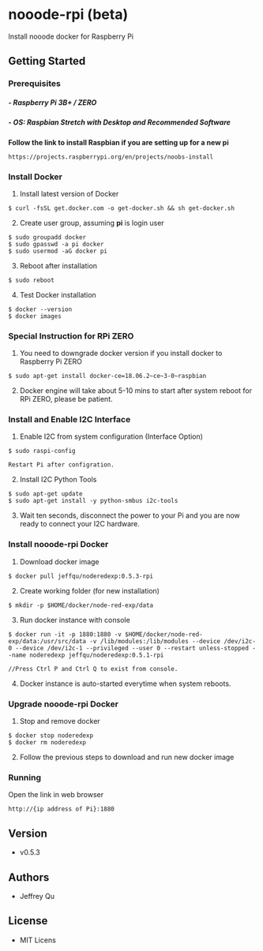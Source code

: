 # nooode-rpi (beta)
Install nooode docker for Raspberry Pi

## Getting Started

### Prerequisites

##### - Raspberry Pi 3B+ / ZERO
##### - OS: Raspbian Stretch with Desktop and Recommended Software

**Follow the link to install Raspbian if you are setting up for a new pi**
```console
https://projects.raspberrypi.org/en/projects/noobs-install
```

### Install Docker

1. Install latest version of Docker
```console
$ curl -fsSL get.docker.com -o get-docker.sh && sh get-docker.sh
```

2. Create user group, assuming **pi** is login user
```console
$ sudo groupadd docker
$ sudo gpasswd -a pi docker
$ sudo usermod -aG docker pi
```

3. Reboot after installation
```console
$ sudo reboot
```

4. Test Docker installation
```console
$ docker --version
$ docker images
```

### Special Instruction for RPi ZERO

1. You need to downgrade docker version if you install docker to Raspberry Pi ZERO
```console
$ sudo apt-get install docker-ce=18.06.2~ce~3-0~raspbian
```
2. Docker engine will take about 5-10 mins to start after system reboot for RPi ZERO, please be patient.

### Install and Enable I2C Interface

1. Enable I2C from system configuration (Interface Option)

```console
$ sudo raspi-config

Restart Pi after configration.
```

2. Install I2C Python Tools
```console
$ sudo apt-get update
$ sudo apt-get install -y python-smbus i2c-tools
```

3. Wait ten seconds, disconnect the power to your Pi and you are now ready to connect your I2C hardware.


### Install nooode-rpi Docker

1. Download docker image
```console
$ docker pull jeffqu/noderedexp:0.5.3-rpi
```

2. Create working folder (for new installation)
```console
$ mkdir -p $HOME/docker/node-red-exp/data
```

3. Run docker instance with console
```console
$ docker run -it -p 1880:1880 -v $HOME/docker/node-red-exp/data:/usr/src/data -v /lib/modules:/lib/modules --device /dev/i2c-0 --device /dev/i2c-1 --privileged --user 0 --restart unless-stopped --name noderedexp jeffqu/noderedexp:0.5.1-rpi

//Press Ctrl P and Ctrl Q to exist from console.
```

4. Docker instance is auto-started everytime when system reboots.


### Upgrade nooode-rpi Docker

1. Stop and remove docker
```console
$ docker stop noderedexp
$ docker rm noderedexp
```
2. Follow the previous steps to download and run new docker image


### Running

Open the link in web browser
```console
http://{ip address of Pi}:1880
```

## Version
* v0.5.3

## Authors
* Jeffrey Qu

## License
* MIT Licens
